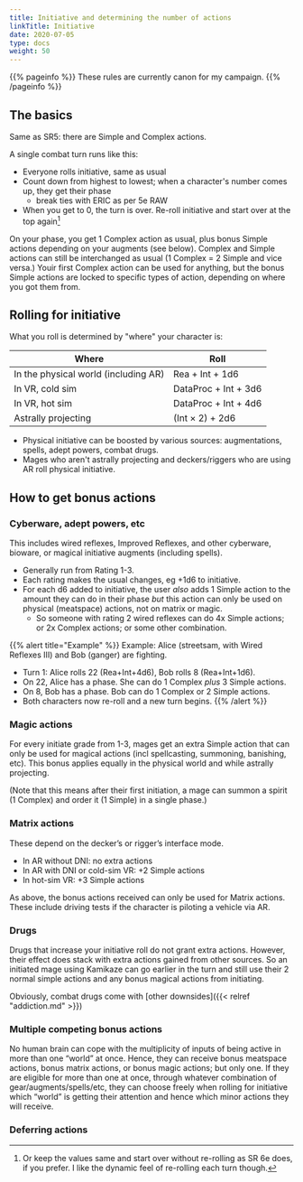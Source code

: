 ```yaml
---
title: Initiative and determining the number of actions
linkTitle: Initiative
date: 2020-07-05
type: docs
weight: 50
---
```


{{% pageinfo %}} 
These rules are currently canon for my campaign.
{{% /pageinfo %}}

## The basics

Same as SR5: there are Simple and Complex actions.

A single combat turn runs like this:

*   Everyone rolls initiative, same as usual
*   Count down from highest to lowest; when a character's number comes up, they get their phase
	*   break ties with ERIC as per 5e RAW
*   When you get to 0, the turn is over. Re-roll initiative and start over at the top again[^1]

On your phase, you get 1 Complex action as usual, plus bonus Simple actions depending on your augments (see below). Complex and Simple actions can still be interchanged as usual (1 Complex = 2 Simple and vice versa.) Youir first Complex action can be used for anything, but the bonus Simple actions are locked to specific types of action, depending on where you got them from.

## Rolling for initiative

What you roll is determined by "where" your character is:

| Where 	| Roll      	|
|--------------------------------------	|----------------------	|
| In the physical world (including AR) 	| Rea + Int + 1d6      	|
| In VR, cold sim                      	| DataProc + Int + 3d6 	|
| In VR, hot sim                       	| DataProc + Int + 4d6 	|
| Astrally projecting                  	| (Int × 2) + 2d6     	|

* Physical initiative can be boosted by various sources: augmentations, spells, adept powers, combat drugs.
* Mages who aren't astrally projecting and deckers/riggers who are using AR roll physical initiative.

## How to get bonus actions

### Cyberware, adept powers, etc

This includes wired reflexes, Improved Reflexes, and other cyberware, bioware, or magical initiative augments (including spells).

*   Generally run from Rating 1-3.
*   Each rating makes the usual changes, eg +1d6 to initiative.
*   For each d6 added to initiative, the user _also_ adds 1 Simple action to the amount they can do in their phase _but_ this action can only be used on physical (meatspace) actions, not on matrix or magic.
	*   So someone with rating 2 wired reflexes can do 4x Simple actions; or 2x Complex actions; or some other combination.

{{% alert title="Example" %}}
Example: Alice (streetsam, with Wired Reflexes III) and Bob (ganger) are fighting.

*   Turn 1: Alice rolls 22 (Rea+Int+4d6), Bob rolls 8 (Rea+Int+1d6).
*   On 22, Alice has a phase. She can do 1 Complex _plus_ 3 Simple actions.  
*   On 8, Bob has a phase. Bob can do 1 Complex or 2 Simple actions.
*   Both characters now re-roll and a new turn begins.
{{% /alert %}}

### Magic actions

For every initiate grade from 1-3, mages get an extra Simple action that can only be used for magical actions (incl spellcasting, summoning, banishing, etc). This bonus applies equally in the physical world and while astrally projecting.

(Note that this means after their first initiation, a mage can summon a spirit (1 Complex) and order it (1 Simple) in a single phase.)

### Matrix actions

These depend on the decker’s or rigger’s interface mode.

*   In AR without DNI: no extra actions
*   In AR with DNI or cold-sim VR: +2 Simple actions
*   In hot-sim VR: +3 Simple actions

As above, the bonus actions received can only be used for Matrix actions. These include driving tests if the character is piloting a vehicle via AR.

### Drugs

Drugs that increase your initiative roll do not grant extra actions. However, their effect does stack with extra actions gained from other sources. So an initiated mage using Kamikaze can go earlier in the turn and still use their 2 normal simple actions and any bonus magical actions from initiating.

Obviously, combat drugs come with [other downsides]({{< relref "addiction.md" >}}) 

### Multiple competing bonus actions

No human brain can cope with the multiplicity of inputs of being active in more than one “world” at once. Hence, they can receive bonus meatspace actions, bonus matrix actions, or bonus magic actions; but only one. If they are eligible for more than one at once, through whatever combination of gear/augments/spells/etc, they can choose freely when rolling for initiative which “world” is getting their attention and hence which minor actions they will receive.


### Deferring actions




[^1]: Or keep the values same and start over without re-rolling as SR 6e does, if you prefer. I like the dynamic feel of re-rolling each turn though.
